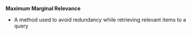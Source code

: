 **Maximum Marginal Relevance**
- A method used to avoid redundancy while retrieving relevant items to a query
